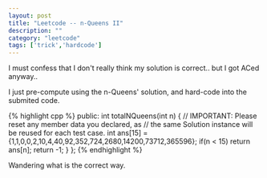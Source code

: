 ```yaml
---
layout: post
title: "Leetcode -- n-Queens II"
description: ""
category: "leetcode"
tags: ['trick','hardcode']
---
```


I must confess that I don't really think my solution is correct.. but I got ACed anyway..

I just pre-compute using the n-Queens' solution, and hard-code into the submited code.

{% highlight cpp %}
public:
    int totalNQueens(int n) {
        // IMPORTANT: Please reset any member data you declared, as
        // the same Solution instance will be reused for each test case.
        int ans[15] = {1,1,0,0,2,10,4,40,92,352,724,2680,14200,73712,365596};
        if(n < 15) return ans[n];
        return -1;
    }
};
{% endhighlight %}

Wandering what is the correct way.
